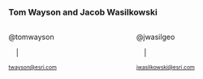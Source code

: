 <h3>Tom Wayson and Jacob Wasilkowski</h3>
<div style="width:50%;float:left;">
    <p>
        @tomwayson
    </p>
    <p>
        <a style="margin-right:15px;vertical-align:middle;font-size:1.75em;" href="https://github.com/tomwayson"><i class="fa fa-github" title="GitHub"></i></a>
        |
        <a style="margin-left:15px;vertical-align:middle;font-size:1.75em;" href="https://twitter.com/tomwayson"><i class="fa fa-twitter" title="Twitter"></i></a>
    </p>
    <p>
        <a style="font-size:0.75em;" href="mailto:twayson@esri.com">twayson@esri.com</a>
    </p>
</div>
<div style="width:50%;float:left;">
    <p>
        @jwasilgeo
    </p>
    <p>
        <a style="margin-right:15px;vertical-align:middle;font-size:1.75em;" href="https://github.com/jwasilgeo"><i class="fa fa-github" title="GitHub"></i></a>
        |
        <a style="margin-left:15px;vertical-align:middle;font-size:1.75em;" href="https://twitter.com/jwasilgeo"><i class="fa fa-twitter" title="Twitter"></i></a>
    </p>
    <p>
        <a style="font-size:0.75em;" href="mailto:jwasilkowski@esri.com">jwasilkowski@esri.com</a>
    </p>
</div>
